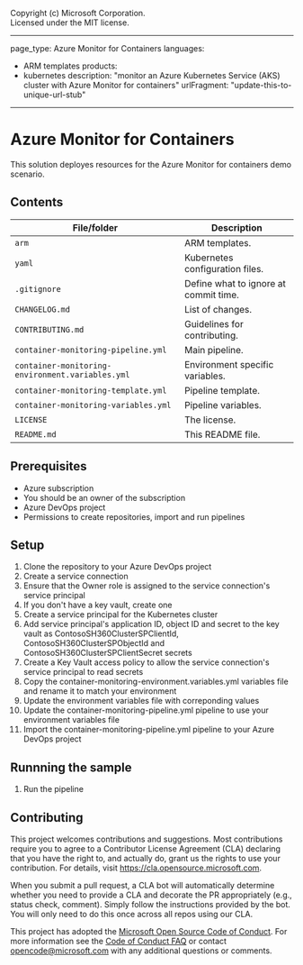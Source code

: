Copyright (c) Microsoft Corporation.  
Licensed under the MIT license.

---
page_type: Azure Monitor for Containers
languages:
- ARM templates
products:
- kubernetes
description: "monitor an Azure Kubernetes Service (AKS) cluster with Azure Monitor for containers"
urlFragment: "update-this-to-unique-url-stub"
---

# Azure Monitor for Containers

<!-- 
Guidelines on README format: https://review.docs.microsoft.com/help/onboard/admin/samples/concepts/readme-template?branch=master

Guidance on onboarding samples to docs.microsoft.com/samples: https://review.docs.microsoft.com/help/onboard/admin/samples/process/onboarding?branch=master

Taxonomies for products and languages: https://review.docs.microsoft.com/new-hope/information-architecture/metadata/taxonomies?branch=master
-->

This solution deployes resources for the Azure Monitor for containers demo scenario.

## Contents

| File/folder                                      | Description                                |
|--------------------------------------------------|--------------------------------------------|
| `arm`                                            | ARM templates.                             |
| `yaml`                                           | Kubernetes configuration files.            |
| `.gitignore`                                     | Define what to ignore at commit time.      |
| `CHANGELOG.md`                                   | List of changes.                           |
| `CONTRIBUTING.md`                                | Guidelines for contributing.               |
| `container-monitoring-pipeline.yml`              | Main pipeline.                             |
| `container-monitoring-environment.variables.yml` | Environment specific variables.            |
| `container-monitoring-template.yml`              | Pipeline template.                         |
| `container-monitoring-variables.yml`             | Pipeline variables.                        |
| `LICENSE`                                        | The license.                               |
| `README.md`                                      | This README file.                          |

## Prerequisites

* Azure subscription
* You should be an owner of the subscription
* Azure DevOps project
* Permissions to create repositories, import and run pipelines

## Setup

1.	Clone the repository to your Azure DevOps project
1.	Create a service connection
1.	Ensure that the Owner role is assigned to the service connection's service principal
1.	If you don't have a key vault, create one
1.  Create a service principal for the Kubernetes cluster
1.  Add service principal's application ID, object ID and secret to the key vault as ContosoSH360ClusterSPClientId, ContosoSH360ClusterSPObjectId and ContosoSH360ClusterSPClientSecret secrets
1.  Create a Key Vault access policy to allow the service connection's service principal to read secrets
1.  Copy the container-monitoring-environment.variables.yml variables file and rename it to match your environment
1.  Update the environment variables file with correponding values
1.  Update the container-monitoring-pipeline.yml pipeline to use your environment variables file
1.  Import the container-monitoring-pipeline.yml pipeline to your Azure DevOps project

## Runnning the sample

1.  Run the pipeline

## Contributing

This project welcomes contributions and suggestions.  Most contributions require you to agree to a
Contributor License Agreement (CLA) declaring that you have the right to, and actually do, grant us
the rights to use your contribution. For details, visit https://cla.opensource.microsoft.com.

When you submit a pull request, a CLA bot will automatically determine whether you need to provide
a CLA and decorate the PR appropriately (e.g., status check, comment). Simply follow the instructions
provided by the bot. You will only need to do this once across all repos using our CLA.

This project has adopted the [Microsoft Open Source Code of Conduct](https://opensource.microsoft.com/codeofconduct/).
For more information see the [Code of Conduct FAQ](https://opensource.microsoft.com/codeofconduct/faq/) or
contact [opencode@microsoft.com](mailto:opencode@microsoft.com) with any additional questions or comments.

